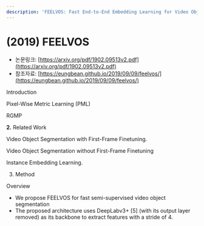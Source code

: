 ```yaml
---
description: 'FEELVOS: Fast End-to-End Embedding Learning for Video Object Segmentation'
---
```


# \(2019\) FEELVOS

* 논문링크: [https://arxiv.org/pdf/1902.09513v2.pdf](https://arxiv.org/pdf/1902.09513v2.pdf)
* 참조자료: [https://eungbean.github.io/2019/09/09/feelvos/](https://eungbean.github.io/2019/09/09/feelvos/)



Introduction

Pixel-Wise Metric Learning \(PML\)

RGMP



**2.** Related Work

Video Object Segmentation with First-Frame Finetuning.

Video Object Segmentation without First-Frame Finetuning

Instance Embedding Learning.





3. Method

Overview

* We propose FEELVOS for fast semi-supervised video object segmentation
* The proposed architecture uses DeepLabv3+ \[5\] \(with its output layer removed\) as its backbone to extract features with a stride of 4.





